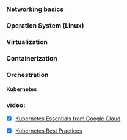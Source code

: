 


### Networking basics
### Operation System (Linux)
### Virtualization
### Containerization
### Orchestration


#### Kubernetes



### video: 
- [x] [Kubernetes Essentials from Google Cloud](https://www.youtube.com/playlist?list=PLIivdWyY5sqLmnGdKSdQIXq2sd_1bWSnx)

- [x] [Kubernetes Best Practices](https://www.youtube.com/playlist?list=PLIivdWyY5sqL3xfXz5xJvwzFW_tlQB_GB)

